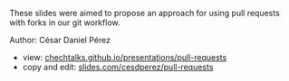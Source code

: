 These slides were aimed to propose an approach for using pull requests with forks in our git workflow.

Author: César Daniel Pérez 

- view: [chechtalks.github.io/presentations/pull-requests](https://chechtalks.github.io/presentations/pull-requests)
- copy and edit: [slides.com/cesdperez/pull-requests](https://slides.com/cesdperez/pull-requests)
